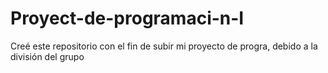 # Proyect-de-programaci-n-I
Creé este repositorio con el fin de subir mi proyecto de progra, debido a la división del grupo
